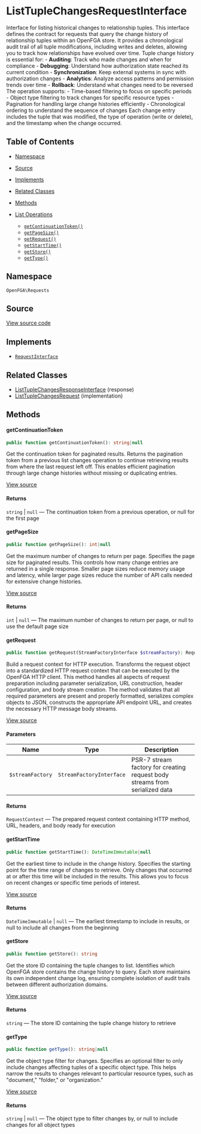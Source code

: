 # ListTupleChangesRequestInterface

Interface for listing historical changes to relationship tuples. This interface defines the contract for requests that query the change history of relationship tuples within an OpenFGA store. It provides a chronological audit trail of all tuple modifications, including writes and deletes, allowing you to track how relationships have evolved over time. Tuple change history is essential for: - **Auditing**: Track who made changes and when for compliance - **Debugging**: Understand how authorization state reached its current condition - **Synchronization**: Keep external systems in sync with authorization changes - **Analytics**: Analyze access patterns and permission trends over time - **Rollback**: Understand what changes need to be reversed The operation supports: - Time-based filtering to focus on specific periods - Object type filtering to track changes for specific resource types - Pagination for handling large change histories efficiently - Chronological ordering to understand the sequence of changes Each change entry includes the tuple that was modified, the type of operation (write or delete), and the timestamp when the change occurred.

## Table of Contents

- [Namespace](#namespace)
- [Source](#source)
- [Implements](#implements)
- [Related Classes](#related-classes)
- [Methods](#methods)

- [List Operations](#list-operations)
  - [`getContinuationToken()`](#getcontinuationtoken)
  - [`getPageSize()`](#getpagesize)
  - [`getRequest()`](#getrequest)
  - [`getStartTime()`](#getstarttime)
  - [`getStore()`](#getstore)
  - [`getType()`](#gettype)

## Namespace

`OpenFGA\Requests`

## Source

[View source code](https://github.com/evansims/openfga-php/blob/main/src/Requests/ListTupleChangesRequestInterface.php)

## Implements

- [`RequestInterface`](RequestInterface.md)

## Related Classes

- [ListTupleChangesResponseInterface](Responses/ListTupleChangesResponseInterface.md) (response)
- [ListTupleChangesRequest](Requests/ListTupleChangesRequest.md) (implementation)

## Methods

#### getContinuationToken

```php
public function getContinuationToken(): string|null

```

Get the continuation token for paginated results. Returns the pagination token from a previous list changes operation to continue retrieving results from where the last request left off. This enables efficient pagination through large change histories without missing or duplicating entries.

[View source](https://github.com/evansims/openfga-php/blob/main/src/Requests/ListTupleChangesRequestInterface.php#L48)

#### Returns

`string` &#124; `null` — The continuation token from a previous operation, or null for the first page

#### getPageSize

```php
public function getPageSize(): int|null

```

Get the maximum number of changes to return per page. Specifies the page size for paginated results. This controls how many change entries are returned in a single response. Smaller page sizes reduce memory usage and latency, while larger page sizes reduce the number of API calls needed for extensive change histories.

[View source](https://github.com/evansims/openfga-php/blob/main/src/Requests/ListTupleChangesRequestInterface.php#L60)

#### Returns

`int` &#124; `null` — The maximum number of changes to return per page, or null to use the default page size

#### getRequest

```php
public function getRequest(StreamFactoryInterface $streamFactory): RequestContext

```

Build a request context for HTTP execution. Transforms the request object into a standardized HTTP request context that can be executed by the OpenFGA HTTP client. This method handles all aspects of request preparation including parameter serialization, URL construction, header configuration, and body stream creation. The method validates that all required parameters are present and properly formatted, serializes complex objects to JSON, constructs the appropriate API endpoint URL, and creates the necessary HTTP message body streams.

[View source](https://github.com/evansims/openfga-php/blob/main/src/Requests/RequestInterface.php#L57)

#### Parameters

| Name             | Type                     | Description                                                                 |
| ---------------- | ------------------------ | --------------------------------------------------------------------------- |
| `$streamFactory` | `StreamFactoryInterface` | PSR-7 stream factory for creating request body streams from serialized data |

#### Returns

`RequestContext` — The prepared request context containing HTTP method, URL, headers, and body ready for execution

#### getStartTime

```php
public function getStartTime(): DateTimeImmutable|null

```

Get the earliest time to include in the change history. Specifies the starting point for the time range of changes to retrieve. Only changes that occurred at or after this time will be included in the results. This allows you to focus on recent changes or specific time periods of interest.

[View source](https://github.com/evansims/openfga-php/blob/main/src/Requests/ListTupleChangesRequestInterface.php#L72)

#### Returns

`DateTimeImmutable` &#124; `null` — The earliest timestamp to include in results, or null to include all changes from the beginning

#### getStore

```php
public function getStore(): string

```

Get the store ID containing the tuple changes to list. Identifies which OpenFGA store contains the change history to query. Each store maintains its own independent change log, ensuring complete isolation of audit trails between different authorization domains.

[View source](https://github.com/evansims/openfga-php/blob/main/src/Requests/ListTupleChangesRequestInterface.php#L83)

#### Returns

`string` — The store ID containing the tuple change history to retrieve

#### getType

```php
public function getType(): string|null

```

Get the object type filter for changes. Specifies an optional filter to only include changes affecting tuples of a specific object type. This helps narrow the results to changes relevant to particular resource types, such as &quot;document,&quot; &quot;folder,&quot; or &quot;organization.&quot;

[View source](https://github.com/evansims/openfga-php/blob/main/src/Requests/ListTupleChangesRequestInterface.php#L95)

#### Returns

`string` &#124; `null` — The object type to filter changes by, or null to include changes for all object types
